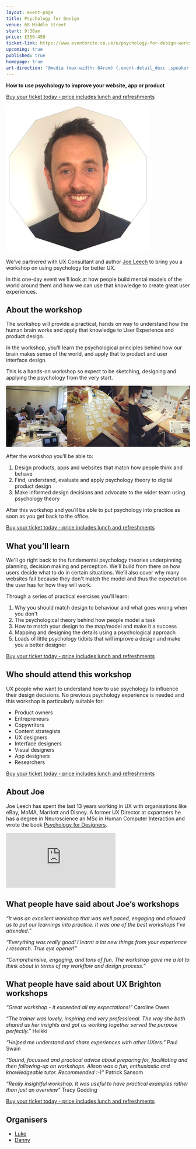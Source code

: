 ```yaml
---
layout: event-page  
title: Psychology for Design
venue: 68 Middle Street
start: 9:30am
price: £350–450
ticket-link: https://www.eventbrite.co.uk/e/psychology-for-design-workshop-tickets-32720308323
upcoming: true
published: true
homepage: true
art-direction: "@media (max-width: 64rem) {.event-detail_desc .speaker-photo{width: 95%; max-width: 120px;}} @media (min-width: 65rem) {.event-detail_desc .speaker-photo {width: 30%; float: left; padding-right: 1em}} .speaker-photo {margin: 0; padding: 0; border: 0}"
---
```


__How to use psychology to improve your website, app or product__

[Buy your ticket today - price includes lunch and refreshments](https://www.eventbrite.co.uk/e/psychology-for-design-workshop-tickets-32720308323)

<img id="joe-leech" src="../assets/2017-psychology-workshop/joe-leech.jpg" alt="Photo of Joe Leech" class="speaker-photo">

We’ve partnered with UX Consultant and author [Joe Leech](https://mrjoe.uk/) to bring you a workshop on using psychology for better UX.

In this one-day event we'll look at how people build mental models of the world around them and how we can use that knowledge to create great user experiences.

## About the workshop

The workshop will provide a practical, hands on way to understand how the human brain works and apply that knowledge to User Experience and product design.

In the workshop, you’ll learn the psychological principles behind how our brain makes sense of the world, and apply that to product and user interface design.

This is a hands-on workshop so expect to be sketching, designing and applying the psychology from the very start.

![people in Joe's workshop](../assets/2017-psychology-workshop/workshop_photos.jpg)

After the workshop you’ll be able to:

  1. Design products, apps and websites that match how people think and behave
  2. Find, understand, evaluate and apply psychology theory to digital product design
  3. Make informed design decisions and advocate to the wider team using psychology theory

After this workshop and you’ll be able to put psychology into practice as soon as you get back to the office.

[Buy your ticket today - price includes lunch and refreshments](https://www.eventbrite.co.uk/e/psychology-for-design-workshop-tickets-32720308323)

## What you’ll learn

We'll go right back to the fundamental psychology theories underpinning planning, decision making and perception. We'll build from there on how users decide what to do in certain situations. We’ll also cover why many websites fail because they don't match the model and thus the expectation the user has for how they will work.

Through a series of practical exercises you’ll learn:

1. Why you should match design to behaviour and what goes wrong when you don't
2. The psychological theory behind how people model a task
3. How to match your design to the map/model and make it a success
4. Mapping and designing the details using a psychological approach
5. Loads of little psychology tidbits that will improve a design and make you a better designer

[Buy your ticket today - price includes lunch and refreshments](https://www.eventbrite.co.uk/e/psychology-for-design-workshop-tickets-32720308323)

## Who should attend this workshop

UX people who want to understand how to use psychology to influence their design decisions. No previous psychology experience is needed and this workshop is particularly suitable for:

* Product owners
* Entrepreneurs
* Copywriters
* Content strategists
* UX designers
* Interface designers
* Visual designers
* App designers
* Researchers

[Buy your ticket today - price includes lunch and refreshments](https://www.eventbrite.co.uk/e/psychology-for-design-workshop-tickets-32720308323)

## About Joe

Joe Leech has spent the last 13 years working in UX with organisations like eBay, MoMA, Marriott and Disney. A former UX Director at cxpartners he has a degree in Neuroscience an MSc in Human Computer Interaction and wrote the book [Psychology for Designers](http://psychologyfordesigners.com/).

<div class="responsive-height-limiter"><div class="embed-container vga"><iframe src="https://www.youtube.com/embed/3-0NQ_bb4C8?list=PLxIVE2ZZ0maCWjZhoIAiL0lkif9_a2k7F" frameborder="0" scrolling="no" allowfullscreen></iframe></div></div>

## What people have said about Joe’s workshops

*“It was an excellent workshop that was well paced, engaging and allowed us to put our learnings into practice. It was one of the best workshops I’ve attended.”*

*“Everything was really good! I learnt a lot new things from your experience / research. True eye opener!”*

*“Comprehensive, engaging, and tons of fun. The workshop gave me a lot to think about in terms of my workflow and design process.”*

## What people have said about UX Brighton workshops

*“Great workshop - it exceeded all my expectations!”*
Caroline Owen

*“The trainer was lovely, inspiring and very professional. The way she both shared us her insights and got us working together served the purpose perfectly.”*
Heikki

*“Helped me understand and share experiences with other UXers.”*
Paul Swain

*“Sound, focussed and practical advice about preparing for, facilitating and then following-up on workshops. Alison was a fun, enthusiastic and knowledgeable tutor. Recommended :-)”*
Patrick Sansom

*“Really insightful workshop. It was useful to have practical examples rather than just an overview”*
Tracy Godding

[Buy your ticket today - price includes lunch and refreshments](https://www.eventbrite.co.uk/e/psychology-for-design-workshop-tickets-32720308323)

## Organisers

- <a href="http://uxbrighton.org.uk/about/#luke">Luke</a>
- <a href="http://uxbrighton.org.uk/about/#danny">Danny</a>
